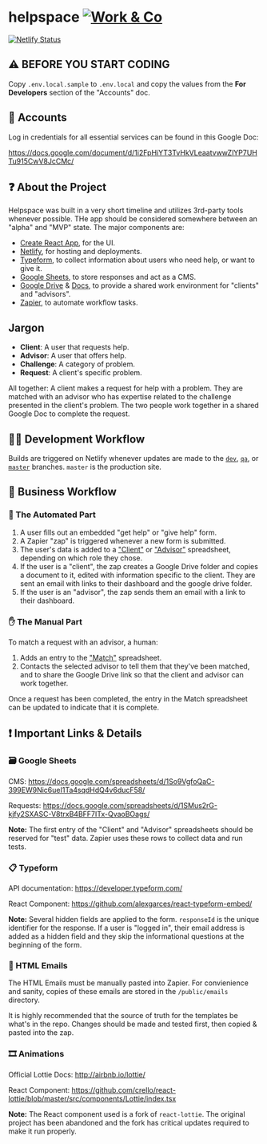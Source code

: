 # helpspace [![Work & Co](https://badgen.now.sh/badge/%E2%98%85%E2%98%85/work.co/f33)](https://work.co)

[![Netlify Status](https://api.netlify.com/api/v1/badges/95f05a13-c322-4e6a-8592-43b0cc1569ee/deploy-status)](https://app.netlify.com/sites/helpspace/deploys)

## ⚠️ BEFORE YOU START CODING

Copy `.env.local.sample` to `.env.local` and copy the values from the **For Developers** section of the "Accounts" doc.

## 🔐 Accounts

Log in credentials for all essential services can be found in this Google Doc:

https://docs.google.com/document/d/1i2FpHiYT3TvHkVLeaatvwwZlYP7UHTu915CwV8JcCMc/

## ❓ About the Project

Helpspace was built in a very short timeline and utilizes 3rd-party tools whenever possible. THe app should be considered somewhere between an "alpha" and "MVP" state. The major components are:

- [Create React App](https://create-react-app.dev/), for the UI.
- [Netlify](https://netlify.com), for hosting and deployments.
- [Typeform](https://www.typeform.com/), to collect information about users who need help, or want to give it.
- [Google Sheets](http://sheets.google.com/), to store responses and act as a CMS.
- [Google Drive](http://drive.google.com) & [Docs](http://docs.google.com), to provide a shared work environment for "clients" and "advisors".
- [Zapier](https://zapier.com/app/dashboard), to automate workflow tasks.

## Jargon

- **Client**: A user that requests help.
- **Advisor**: A user that offers help.
- **Challenge**: A category of problem.
- **Request**: A client's specific problem.

All together: A client makes a request for help with a problem. They are matched with an advisor who has expertise related to the challenge presented in the client's problem. The two people work together in a shared Google Doc to complete the request.

## 👩‍💻 Development Workflow

Builds are triggered on Netlify whenever updates are made to the [`dev`](https://dev--helpspace.netlify.app/), [`qa`](https://qa--helpspace.netlify.app/), or [`master`](https://helpspace.netlify.app/) branches. `master` is the production site.

## 💼 Business Workflow

### 🤖 The Automated Part

1. A user fills out an embedded "get help" or "give help" form.
1. A Zapier "zap" is triggered whenever a new form is submitted.
1. The user's data is added to a ["Client"](https://docs.google.com/spreadsheets/d/1hqERQuL9Q5WGttew0v5JqxizXzBRrMoe7ID6jioT-cc/edit#gid=0) or ["Advisor"](https://docs.google.com/spreadsheets/d/1hqERQuL9Q5WGttew0v5JqxizXzBRrMoe7ID6jioT-cc/edit#gid=272579147) spreadsheet, depending on which role they chose.
1. If the user is a "client", the zap creates a Google Drive folder and copies a document to it, edited with information specific to the client. They are sent an email with links to their dashboard and the google drive folder.
1. If the user is an "advisor", the zap sends them an email with a link to their dashboard.

### ✋ The Manual Part

To match a request with an advisor, a human:

1. Adds an entry to the ["Match"](https://docs.google.com/spreadsheets/d/1hqERQuL9Q5WGttew0v5JqxizXzBRrMoe7ID6jioT-cc/edit#gid=1370515805) spreadsheet.
2. Contacts the selected advisor to tell them that they've been matched, and to share the Google Drive link so that the client and advisor can work together.

Once a request has been completed, the entry in the Match spreadsheet can be updated to indicate that it is complete.

## ❗ Important Links & Details

### 🗃️ Google Sheets

CMS: https://docs.google.com/spreadsheets/d/1So9VgfoQaC-399EW9Nic6ueI1Ta4sqdHdQ4v6ducF58/

Requests: https://docs.google.com/spreadsheets/d/1SMus2rG-kjfy2SXASC-V8trxB4BFF7ITx-QvaoBOags/

**Note:** The first entry of the "Client" and "Advisor" spreadsheets should be reserved for "test" data. Zapier uses these rows to collect data and run tests.

### 📋 Typeform

API documentation: https://developer.typeform.com/

React Component: https://github.com/alexgarces/react-typeform-embed/

**Note:** Several hidden fields are applied to the form. `responseId` is the unique identifier for the response. If a user is "logged in", their email address is added as a hidden field and they skip the informational questions at the beginning of the form.

### 📧 HTML Emails

The HTML Emails must be manually pasted into Zapier. For convienience and sanity, copies of these emails are stored in the `/public/emails` directory.

It is highly recommended that the source of truth for the templates be what's in the repo. Changes should be made and tested first, then copied & pasted into the zap.

### 🎞️ Animations

Official Lottie Docs: http://airbnb.io/lottie/

React Component: https://github.com/crello/react-lottie/blob/master/src/components/Lottie/index.tsx

**Note:** The React component used is a fork of `react-lottie`. The original project has been abandoned and the fork has critical updates required to make it run properly.
